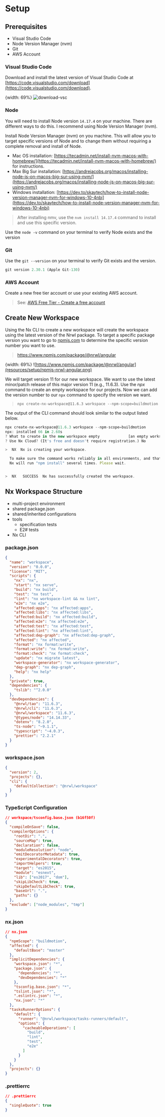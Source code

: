 # Setup

## Prerequisites

- Visual Studio Code
- Node Version Manager (nvm)
- Git
- AWS Account

### Visual Studio Code

Download and install the latest version of Visual Studio Code at [https://code.visualstudio.com/download](https://code.visualstudio.com/download).

{width: 69%}
![download-vsc](./resources/setup/download-vsc.png)

### Node

You will need to install Node version `14.17.4` on your machine. There are different ways to do this. I recommend using Node Version Manager (nvm). 

Install Node Version Manager (nvm) on you machine. This will allow you to target specific versions of Node and to change them without requiring a complete removal and install of Node.

- Mac OS installation: [https://tecadmin.net/install-nvm-macos-with-homebrew/](https://tecadmin.net/install-nvm-macos-with-homebrew/) for instructions.
- Max Big Sur installation: [https://andrejacobs.org/macos/installing-node-js-on-macos-big-sur-using-nvm/](https://andrejacobs.org/macos/installing-node-js-on-macos-big-sur-using-nvm/)
- Windows installation: [https://dev.to/skaytech/how-to-install-node-version-manager-nvm-for-windows-10-4nbi](https://dev.to/skaytech/how-to-install-node-version-manager-nvm-for-windows-10-4nbi)

> After installing nmv, use the `nvm install 14.17.4` command to install and use this specific version.

Use the `node -v` command on your terminal to verify Node exists and the version

### Git

Use the `git --version` on your terminal to verify Git exists and the version.

```ts
git version 2.30.1 (Apple Git-130)
```

### AWS Account

Create a new free tier account or use your existing AWS account.

> See: [AWS Free Tier - Create a free account](https://aws.amazon.com/free/?all-free-tier.sort-by=item.additionalFields.SortRank&all-free-tier.sort-order=asc&awsf.Free%20Tier%20Types=*all&awsf.Free%20Tier%20Categories=*all)
## Create New Workspace

 Using the Nx CLI to create a new workspace will create the workspace using the latest version of the Nrwl package. To target a specific package version you want to go to [npmjs.com](npmjs.com) to determine the specific version number you want to use.

> https://www.npmjs.com/package/@nrwl/angular

{width: 69%}
![https://www.npmjs.com/package/@nrwl/angular](resources/setup/npmjs-nrwl-angular.png)

We will target version 11 for our new workspace. We want to use the latest minor/patch release of this major version 11 (e.g., 11.6.3). Use the *npx* command to create an empty workspace for our projects. Now we can add the version number to our `npx` command to specify the version we want.

> `npx create-nx-workspace@11.6.3 workspace --npm-scope=buildmotion`

The output of the CLI command should look similar to the output listed below.

```ts
npx create-nx-workspace@11.6.3 workspace --npm-scope=buildmotion
npx: installed 66 in 2.68s
? What to create in the new workspace empty             [an empty workspace with a layout that works best for building apps]
? Use Nx Cloud? (It's free and doesn't require registration.) No

>  NX  Nx is creating your workspace.

  To make sure the command works reliably in all environments, and that the preset is applied correctly,
  Nx will run "npm install" several times. Please wait.


>  NX   SUCCESS  Nx has successfully created the workspace.
```

## Nx Workspace Structure

- multi-project environment
- shared package.json
- shared/inherited configurations
- tools
  - specification tests
  - E2# tests
- Nx CLI

### package.json

```json
{
  "name": "workspace",
  "version": "0.0.0",
  "license": "MIT",
  "scripts": {
    "nx": "nx",
    "start": "nx serve",
    "build": "nx build",
    "test": "nx test",
    "lint": "nx workspace-lint && nx lint",
    "e2e": "nx e2e",
    "affected:apps": "nx affected:apps",
    "affected:libs": "nx affected:libs",
    "affected:build": "nx affected:build",
    "affected:e2e": "nx affected:e2e",
    "affected:test": "nx affected:test",
    "affected:lint": "nx affected:lint",
    "affected:dep-graph": "nx affected:dep-graph",
    "affected": "nx affected",
    "format": "nx format:write",
    "format:write": "nx format:write",
    "format:check": "nx format:check",
    "update": "nx migrate latest",
    "workspace-generator": "nx workspace-generator",
    "dep-graph": "nx dep-graph",
    "help": "nx help"
  },
  "private": true,
  "dependencies": {
    "tslib": "^2.0.0"
  },
  "devDependencies": {
    "@nrwl/tao": "11.6.3",
    "@nrwl/cli": "11.6.3",
    "@nrwl/workspace": "11.6.3",
    "@types/node": "14.14.33",
    "dotenv": "8.2.0",
    "ts-node": "~9.1.1",
    "typescript": "~4.0.3",
    "prettier": "2.2.1"
  }
}
```

### workspace.json

```json
{
  "version": 2,
  "projects": {},
  "cli": {
    "defaultCollection": "@nrwl/workspace"
  }
}
```

### TypeScript Configuration

```json
// workspace/tsconfig.base.json (b16f50f)
{
  "compileOnSave": false,
  "compilerOptions": {
    "rootDir": ".",
    "sourceMap": true,
    "declaration": false,
    "moduleResolution": "node",
    "emitDecoratorMetadata": true,
    "experimentalDecorators": true,
    "importHelpers": true,
    "target": "es2015",
    "module": "esnext",
    "lib": ["es2017", "dom"],
    "skipLibCheck": true,
    "skipDefaultLibCheck": true,
    "baseUrl": ".",
    "paths": {}
  },
  "exclude": ["node_modules", "tmp"]
}
```

### nx.json

```json
// nx.json
{
  "npmScope": "buildmotion",
  "affected": {
    "defaultBase": "master"
  },
  "implicitDependencies": {
    "workspace.json": "*",
    "package.json": {
      "dependencies": "*",
      "devDependencies": "*"
    },
    "tsconfig.base.json": "*",
    "tslint.json": "*",
    ".eslintrc.json": "*",
    "nx.json": "*"
  },
  "tasksRunnerOptions": {
    "default": {
      "runner": "@nrwl/workspace/tasks-runners/default",
      "options": {
        "cacheableOperations": [
          "build",
          "lint",
          "test",
          "e2e"
        ]
      }
    }
  },
  "projects": {}
}
```

### .prettierrc

```json
// .prettierrc
{
  "singleQuote": true
}
```
